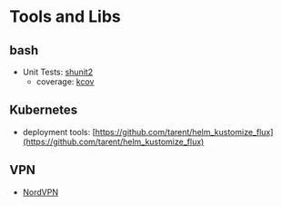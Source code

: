 # Tools and Libs

## bash

* Unit Tests: [shunit2](https://github.com/kward/shunit2)
    * coverage: [kcov](https://github.com/SimonKagstrom/kcov)

## Kubernetes

* deployment tools: [https://github.com/tarent/helm_kustomize_flux](https://github.com/tarent/helm_kustomize_flux)

## VPN

* [NordVPN](https://nordvpn.com/de/)